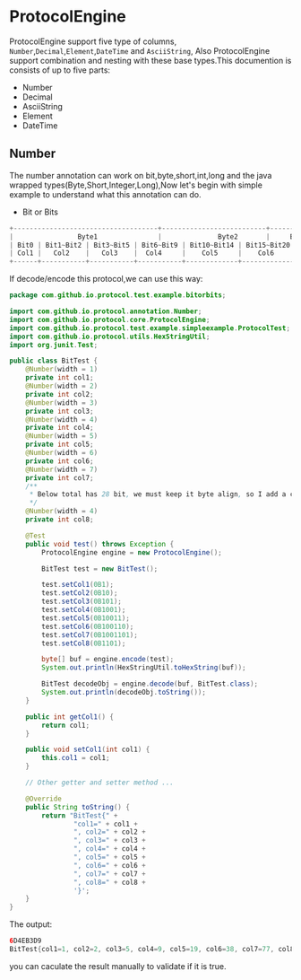 # ProtocolEngine
ProtocolEngine support five type of columns, `Number`,`Decimal`,`Element`,`DateTime` and `AsciiString`, Also ProtocolEngine
support  combination and nesting with these base types.This documention is consists of up to five parts:
* Number
* Decimal
* AsciiString
* Element
* DateTime
## Number
The number annotation can work on bit,byte,short,int,long and the java wrapped types(Byte,Short,Integer,Long),Now let's begin with simple example to understand what this annotation can do.
* Bit or Bits
```java
+------------------------------------+--------------------------+-------------+-------------------+
|                Byte1               |              Byte2       |     Byte3   |         Byte4     |
| Bit0 | Bit1~Bit2 | Bit3~Bit5 | Bit6~Bit9 | Bit10~Bit14 | Bit15~Bit20 | Bit21~Bit27 | Bit28~Bit31|
| Col1 |   Col2    |   Col3    |  Col4     |    Col5     |    Col6     |   Col7      |  Col8      |
+------+-----------+-----------+-----------+-------------+-------------+-------------+------------+
```
If decode/encode this protocol,we can use this way:
```java
package com.github.io.protocol.test.example.bitorbits;

import com.github.io.protocol.annotation.Number;
import com.github.io.protocol.core.ProtocolEngine;
import com.github.io.protocol.test.example.simpleexample.ProtocolTest;
import com.github.io.protocol.utils.HexStringUtil;
import org.junit.Test;

public class BitTest {
    @Number(width = 1)
    private int col1;
    @Number(width = 2)
    private int col2;
    @Number(width = 3)
    private int col3;
    @Number(width = 4)
    private int col4;
    @Number(width = 5)
    private int col5;
    @Number(width = 6)
    private int col6;
    @Number(width = 7)
    private int col7;
    /**
     * Below total has 28 bit, we must keep it byte align, so I add a col8 to fill the last 4 bit.
     */
    @Number(width = 4)
    private int col8;

    @Test
    public void test() throws Exception {
        ProtocolEngine engine = new ProtocolEngine();

        BitTest test = new BitTest();

        test.setCol1(0B1);
        test.setCol2(0B10);
        test.setCol3(0B101);
        test.setCol4(0B1001);
        test.setCol5(0B10011);
        test.setCol6(0B100110);
        test.setCol7(0B1001101);
        test.setCol8(0B1101);

        byte[] buf = engine.encode(test);
        System.out.println(HexStringUtil.toHexString(buf));

        BitTest decodeObj = engine.decode(buf, BitTest.class);
        System.out.println(decodeObj.toString());
    }

    public int getCol1() {
        return col1;
    }

    public void setCol1(int col1) {
        this.col1 = col1;
    }

    // Other getter and setter method ...

    @Override
    public String toString() {
        return "BitTest{" +
                "col1=" + col1 +
                ", col2=" + col2 +
                ", col3=" + col3 +
                ", col4=" + col4 +
                ", col5=" + col5 +
                ", col6=" + col6 +
                ", col7=" + col7 +
                ", col8=" + col8 +
                '}';
    }
}
```
The output:
```java
6D4EB3D9
BitTest{col1=1, col2=2, col3=5, col4=9, col5=19, col6=38, col7=77, col8=13}
```
you can caculate the result manually to validate if it is true.

